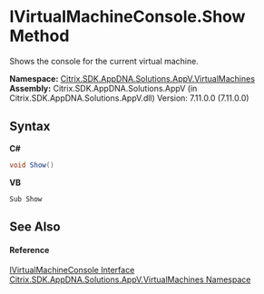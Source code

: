 # IVirtualMachineConsole.Show Method 
 

Shows the console for the current virtual machine.

**Namespace:**&nbsp;[Citrix.SDK.AppDNA.Solutions.AppV.VirtualMachines](8e922e14-e318-4969-a8ff-48cbad35adbf.md)<br />**Assembly:**&nbsp;Citrix.SDK.AppDNA.Solutions.AppV (in Citrix.SDK.AppDNA.Solutions.AppV.dll) Version: 7.11.0.0 (7.11.0.0)

## Syntax

**C#**
```csharp
void Show()
```

**VB**
```vbnet
Sub Show
```


## See Also


#### Reference
<a href="4fdc490e-2636-998e-b891-e29bcef0eba5">IVirtualMachineConsole Interface</a><br /><a href="8e922e14-e318-4969-a8ff-48cbad35adbf">Citrix.SDK.AppDNA.Solutions.AppV.VirtualMachines Namespace</a><br />